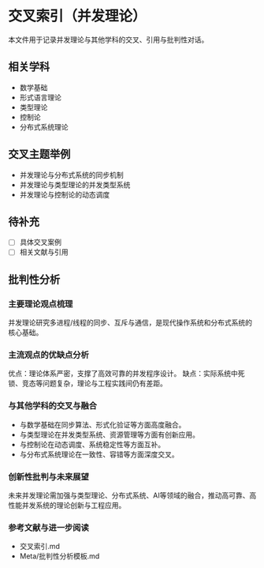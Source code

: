 # 交叉索引（并发理论）

本文件用于记录并发理论与其他学科的交叉、引用与批判性对话。

## 相关学科

- 数学基础
- 形式语言理论
- 类型理论
- 控制论
- 分布式系统理论

## 交叉主题举例

- 并发理论与分布式系统的同步机制
- 并发理论与类型理论的并发类型系统
- 并发理论与控制论的动态调度

## 待补充

- [ ] 具体交叉案例
- [ ] 相关文献与引用

## 批判性分析

### 主要理论观点梳理
并发理论研究多进程/线程的同步、互斥与通信，是现代操作系统和分布式系统的核心基础。

### 主流观点的优缺点分析
优点：理论体系严密，支撑了高效可靠的并发程序设计。
缺点：实际系统中死锁、竞态等问题复杂，理论与工程实践间仍有差距。

### 与其他学科的交叉与融合
- 与数学基础在同步算法、形式化验证等方面高度融合。
- 与类型理论在并发类型系统、资源管理等方面有创新应用。
- 与控制论在动态调度、系统稳定性等方面互补。
- 与分布式系统理论在一致性、容错等方面深度交叉。

### 创新性批判与未来展望
未来并发理论需加强与类型理论、分布式系统、AI等领域的融合，推动高可靠、高性能并发系统的理论创新与工程应用。

### 参考文献与进一步阅读
- 交叉索引.md
- Meta/批判性分析模板.md
